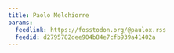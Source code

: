```yaml
---
title: Paolo Melchiorre
params:
  feedlink: https://fosstodon.org/@paulox.rss
  feedid: d2795782dee904b84e7cfb939a41402a
---
```


